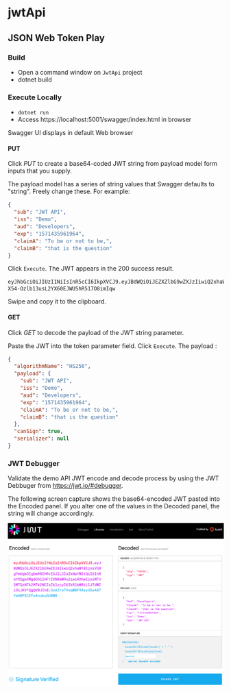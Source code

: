 # jwtApi
## JSON Web Token Play

### Build
- Open a command window on `JwtApi` project
- dotnet build

### Execute Locally
- `dotnet run`
- Access https://localhost:5001/swagger/index.html in browser

Swagger UI displays in default Web browser

#### PUT
Click *PUT* to create a base64-coded JWT string from payload model
form inputs that you supply.

The payload model has a series of string values that Swagger defaults to 
"string". Freely change these. For example:

````json
{
  "sub": "JWT API",
  "iss": "Demo",
  "aud": "Developers",
  "exp": "1571435961964",
  "claimA": "To be or not to be,",
  "claimB": "that is the question"
}
````


Click `Execute`. The JWT appears in
the 200 success result. 

```string
eyJhbGciOiJIUzI1NiIsInR5cCI6IkpXVCJ9.eyJBdWQiOiJEZXZlbG9wZXJzIiwiQ2xhaW1BIjoiVG8gYmUgb3Igbm90IHRvIGJlLCIsIkNsYWltQiI6InRoYXQgaXMgdGhlIHF1ZXN0aW9uIiwiRXhwIjoiMTU3MTQzNTk2MTk2NCIsIklzcyI6InN0cmluZyIsIlN1YiI6IkpXVCBBUEkifQ.I8hKqpe-X54-Ozlb13usL2YX60EJWUShR517O8imIqw
```
Swipe and copy it to the clipboard.

#### GET
Click *GET* to decode the payload of the JWT string parameter.

Paste the JWT into the token parameter field. Click `Execute`. The payload
:

```json
{
  "algorithmName": "HS256",
  "payload": {
    "sub": "JWT API",
    "iss": "Demo",
    "aud": "Developers",
    "exp": "1571435961964",
    "claimA": "To be or not to be,",
    "claimB": "that is the question"
  },
  "canSign": true,
  "serializer": null
}
```

### JWT Debugger
Validate the demo API JWT encode and decode process by using 
the JWT Debbuger from https://jwt.io/#debugger. 

The following screen capture shows the base64-encoded JWT pasted 
into the Encoded panel. If you alter one of the values in the 
Decoded panel, the string will change accordingly.

![JwtApi/doc/jwt.debugger.png](JwtApi/doc/jwt.debugger.png)


